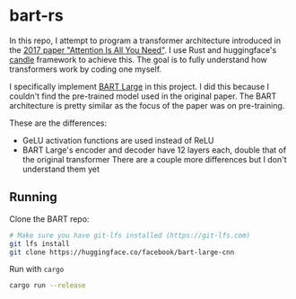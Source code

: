 # bart-rs

In this repo, I attempt to program a transformer architecture introduced in the [2017 paper "Attention Is All You Need"](https://arxiv.org/abs/1706.03762). I use Rust and huggingface's [candle](https://github.com/huggingface/candle) framework to achieve this. The goal is to fully understand how transformers work by coding one myself.

I specifically implement [BART Large](https://huggingface.co/facebook/bart-large-cnn) in this project. I did this because I couldn't find the pre-trained model used in the original paper. The BART architecture is pretty similar as the focus of the paper was on pre-training. 

These are the differences:
- GeLU activation functions are used instead of ReLU
- BART Large's encoder and decoder have 12 layers each, double that of the original transformer
There are a couple more differences but I don't understand them yet

## Running

Clone the BART repo:

```bash
# Make sure you have git-lfs installed (https://git-lfs.com)
git lfs install
git clone https://huggingface.co/facebook/bart-large-cnn
```

Run with `cargo`

```bash
cargo run --release
```

